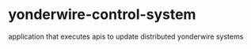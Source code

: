 # yonderwire-control-system
application that executes apis to update distributed yonderwire systems
